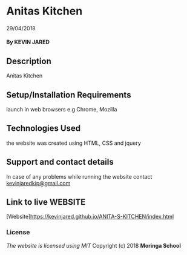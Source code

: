 # Anitas Kitchen
####
29/04/2018
#### By **KEVIN JARED**
## Description
Anitas Kitchen
## Setup/Installation Requirements
launch in web browsers e.g Chrome, Mozilla
## Technologies Used
the website was created using HTML, CSS and jquery
## Support and contact details
In case of any problems while running the website contact kevinjaredkip@gmail.com
## Link to live WEBSITE
[Website]https://kevinjared.github.io/ANITA-S-KITCHEN/index.html
### License
*The website is licensed using MIT*
Copyright (c) 2018 **Moringa School**
